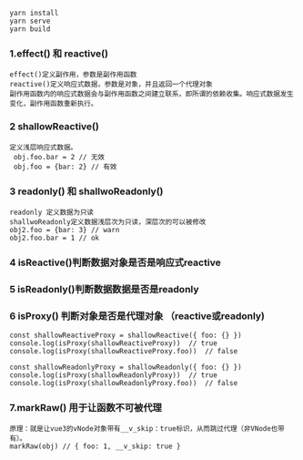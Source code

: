 ```
yarn install
yarn serve
yarn build
```

### 1.effect() 和 reactive()
```
effect()定义副作用，参数是副作用函数
reactive()定义响应式数据，参数是对象，并且返回一个代理对象
副作用函数内的响应式数据会与副作用函数之间建立联系，即所谓的依赖收集。响应式数据发生变化，副作用函数重新执行。
```

### 2 shallowReactive()
```
定义浅层响应式数据。
 obj.foo.bar = 2 // 无效
 obj.foo = {bar: 2} // 有效
```

### 3 readonly() 和 shallwoReadonly()
```
readonly 定义数据为只读
shallwoReadonly定义数据浅层次为只读，深层次的可以被修改
obj2.foo = {bar: 3} // warn
obj2.foo.bar = 1 // ok
```

### 4 isReactive()判断数据对象是否是响应式reactive

### 5 isReadonly()判断数据数据是否是readonly

### 6 isProxy() 判断对象是否是代理对象 （reactive或readonly)
```
const shallowReactiveProxy = shallowReactive({ foo: {} })
console.log(isProxy(shallowReactiveProxy))  // true
console.log(isProxy(shallowReactiveProxy.foo))  // false

const shallowReadonlyProxy = shallowReadonly({ foo: {} })
console.log(isProxy(shallowReadonlyProxy))  // true
console.log(isProxy(shallowReadonlyProxy.foo))  // false
```

### 7.markRaw() 用于让函数不可被代理
```
原理：就是让vue3的vNode对象带有__v_skip：true标识，从而跳过代理（非VNode也带有）。
markRaw(obj) // { foo: 1, __v_skip: true }
```



